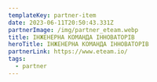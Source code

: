 ```yaml
---
templateKey: partner-item
date: 2023-06-11T20:50:43.331Z
partnerImage: /img/partner_eteam.webp
title: ІНЖЕНЕРНА КОМАНДА ІННОВАТОРІВ
heroTitle: ІНЖЕНЕРНА КОМАНДА ІННОВАТОРІВ
partnerLink: https://www.eteam.io/
tags:
  - partner
---
```

